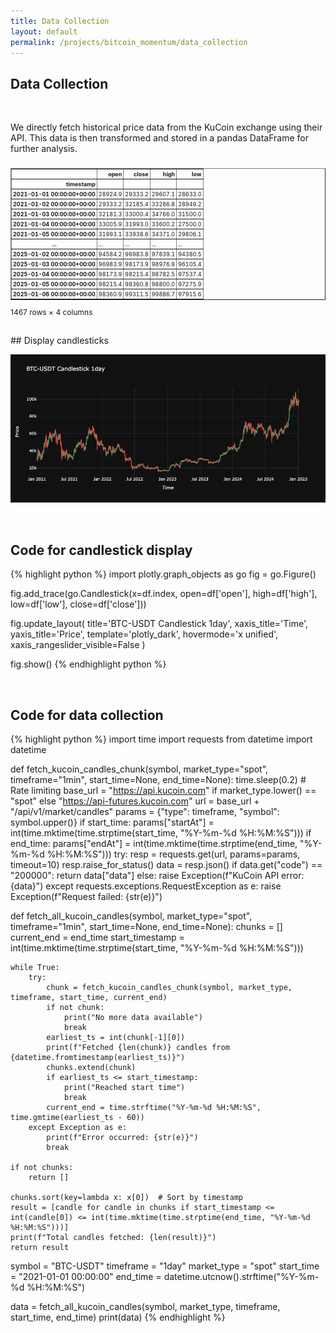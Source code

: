 ```yaml
---
title: Data Collection
layout: default
permalink: /projects/bitcoin_momentum/data_collection
---
```


## **Data Collection**

<br>

We directly fetch historical price data from the KuCoin exchange using their API. This data is then transformed and stored in a pandas DataFrame for further analysis.
<br>

<div style="max-width: 100%; overflow-x: auto; font-size: 12px; margin: 0 auto;">
    <style scoped>
        .dataframe tbody tr th:only-of-type { vertical-align: middle; }
        .dataframe tbody tr th { vertical-align: top; }
        .dataframe thead th { text-align: right; }
        .dataframe {
            font-size: 9px;
            border-collapse: collapse;
        }
        .dataframe tr, .dataframe td, .dataframe th {
            padding: 2px;
        }
    </style>
    <table border="1" class="dataframe">
              <thead>
            <tr style="text-align: right;">
                <th></th>
                <th>open</th>
                <th>close</th>
                <th>high</th>
                <th>low</th>
            </tr>
            <tr>
                <th>timestamp</th>
                <th></th>
                <th></th>
                <th></th>
                <th></th>
            </tr>
        </thead>
        <tbody>
            <tr>
                <th>2021-01-01 00:00:00+00:00</th>
                <td>28924.9</td>
                <td>29333.2</td>
                <td>29607.1</td>
                <td>28633.0</td>
            </tr>
            <tr>
                <th>2021-01-02 00:00:00+00:00</th>
                <td>29333.2</td>
                <td>32185.4</td>
                <td>33286.8</td>
                <td>28949.2</td>
            </tr>
            <tr>
                <th>2021-01-03 00:00:00+00:00</th>
                <td>32181.3</td>
                <td>33000.4</td>
                <td>34766.0</td>
                <td>31500.0</td>
            </tr>
            <tr>
                <th>2021-01-04 00:00:00+00:00</th>
                <td>33005.9</td>
                <td>31993.0</td>
                <td>33600.2</td>
                <td>27500.0</td>
            </tr>
            <tr>
                <th>2021-01-05 00:00:00+00:00</th>
                <td>31993.1</td>
                <td>33938.6</td>
                <td>34371.0</td>
                <td>29806.1</td>
            </tr>
            <tr>
                <th>...</th>
                <td>...</td>
                <td>...</td>
                <td>...</td>
                <td>...</td>
            </tr>
            <tr>
                <th>2025-01-02 00:00:00+00:00</th>
                <td>94584.2</td>
                <td>96983.8</td>
                <td>97839.1</td>
                <td>94380.5</td>
            </tr>
            <tr>
                <th>2025-01-03 00:00:00+00:00</th>
                <td>96983.9</td>
                <td>98173.9</td>
                <td>98976.9</td>
                <td>96105.4</td>
            </tr>
            <tr>
                <th>2025-01-04 00:00:00+00:00</th>
                <td>98173.9</td>
                <td>98215.4</td>
                <td>98782.5</td>
                <td>97537.4</td>
            </tr>
            <tr>
                <th>2025-01-05 00:00:00+00:00</th>
                <td>98215.4</td>
                <td>98360.8</td>
                <td>98800.0</td>
                <td>97275.9</td>
            </tr>
            <tr>
                <th>2025-01-06 00:00:00+00:00</th>
                <td>98360.9</td>
                <td>99311.5</td>
                <td>99886.7</td>
                <td>97915.6</td>
            </tr>
        </tbody>
    </table>
    <p>1467 rows × 4 columns</p>

</div>

<br>
## Display candlesticks


![Screenshot](/assets/images/candle_chart.png)

<br>

## Code for candlestick display

{% highlight python %}
import plotly.graph_objects as go
fig = go.Figure()


fig.add_trace(go.Candlestick(x=df.index,
                open=df['open'],
                high=df['high'],
                low=df['low'],
                close=df['close']))

fig.update_layout(
    title='BTC-USDT Candlestick 1day',
    xaxis_title='Time',
    yaxis_title='Price',
    template='plotly_dark',
    hovermode='x unified',
    xaxis_rangeslider_visible=False
)

fig.show()
{% endhighlight python %}

<br>

## Code for data collection

{% highlight python %}
import time
import requests
from datetime import datetime

def fetch_kucoin_candles_chunk(symbol, market_type="spot", timeframe="1min", start_time=None, end_time=None):
    time.sleep(0.2)  # Rate limiting
    base_url = "https://api.kucoin.com" if market_type.lower() == "spot" else "https://api-futures.kucoin.com"
    url = base_url + "/api/v1/market/candles"
    params = {"type": timeframe, "symbol": symbol.upper()}
    if start_time:
        params["startAt"] = int(time.mktime(time.strptime(start_time, "%Y-%m-%d %H:%M:%S")))
    if end_time:
        params["endAt"] = int(time.mktime(time.strptime(end_time, "%Y-%m-%d %H:%M:%S")))
    try:
        resp = requests.get(url, params=params, timeout=10)
        resp.raise_for_status()
        data = resp.json()
        if data.get("code") == "200000":
            return data["data"]
        else:
            raise Exception(f"KuCoin API error: {data}")
    except requests.exceptions.RequestException as e:
        raise Exception(f"Request failed: {str(e)}")

def fetch_all_kucoin_candles(symbol, market_type="spot", timeframe="1min", start_time=None, end_time=None):
    chunks = []
    current_end = end_time
    start_timestamp = int(time.mktime(time.strptime(start_time, "%Y-%m-%d %H:%M:%S")))
    
    while True:
        try:
            chunk = fetch_kucoin_candles_chunk(symbol, market_type, timeframe, start_time, current_end)
            if not chunk:
                print("No more data available")
                break
            earliest_ts = int(chunk[-1][0])
            print(f"Fetched {len(chunk)} candles from {datetime.fromtimestamp(earliest_ts)}")
            chunks.extend(chunk)
            if earliest_ts <= start_timestamp:
                print("Reached start time")
                break
            current_end = time.strftime("%Y-%m-%d %H:%M:%S", time.gmtime(earliest_ts - 60))
        except Exception as e:
            print(f"Error occurred: {str(e)}")
            break
    
    if not chunks:
        return []
    
    chunks.sort(key=lambda x: x[0])  # Sort by timestamp
    result = [candle for candle in chunks if start_timestamp <= int(candle[0]) <= int(time.mktime(time.strptime(end_time, "%Y-%m-%d %H:%M:%S")))]
    print(f"Total candles fetched: {len(result)}")
    return result

symbol = "BTC-USDT"
timeframe = "1day"
market_type = "spot"
start_time = "2021-01-01 00:00:00"
end_time = datetime.utcnow().strftime("%Y-%m-%d %H:%M:%S")

data = fetch_all_kucoin_candles(symbol, market_type, timeframe, start_time, end_time)
print(data)
{% endhighlight %}


